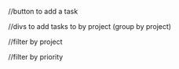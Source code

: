 //button to add a task

//divs to add tasks to by project (group by project)

//filter by project

//filter by priority
